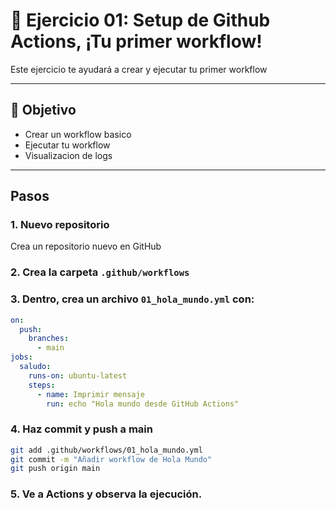 # 🧪 Ejercicio 01: Setup de Github Actions, ¡Tu primer workflow!

Este ejercicio te ayudará a crear y ejecutar tu primer workflow

---

## 🎯 Objetivo

- Crear un workflow basico
- Ejecutar tu workflow
- Visualizacion de logs

---

## Pasos

### 1.  Nuevo repositorio
Crea un repositorio nuevo en GitHub

### 2.  Crea la carpeta `.github/workflows`

### 3.  Dentro, crea un archivo `01_hola_mundo.yml` con:
```yaml copy
on:
  push:
    branches:
      - main
jobs:
  saludo:
    runs-on: ubuntu-latest
    steps:
      - name: Imprimir mensaje
        run: echo "Hola mundo desde GitHub Actions"
```

### 4.  Haz commit y push a main

```bash copy
git add .github/workflows/01_hola_mundo.yml
git commit -m "Añadir workflow de Hola Mundo"
git push origin main
```

### 5.  Ve a **Actions** y observa la ejecución.

